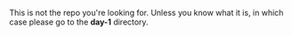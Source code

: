 This is not the repo you're looking for.
Unless you know what it is, in which case please go to the **day-1** directory.